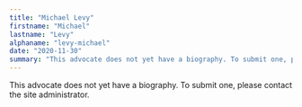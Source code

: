 ```yaml
---
title: "Michael Levy"
firstname: "Michael"
lastname: "Levy"
alphaname: "levy-michael"
date: "2020-11-30"
summary: "This advocate does not yet have a biography. To submit one, please contact the site administrator."
---
```

This advocate does not yet have a biography. To submit one, please contact the site administrator.

